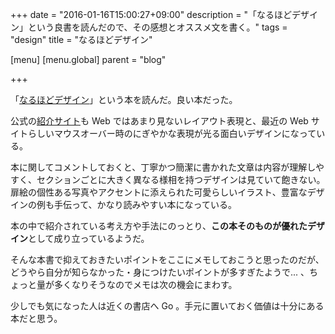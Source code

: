 +++
date = "2016-01-16T15:00:27+09:00"
description = "「なるほどデザイン」という良書を読んだので、その感想とオススメ文を書く。"
tags = "design"
title = "なるほどデザイン"

[menu]
  [menu.global]
    parent = "blog"

+++

「[なるほどデザイン](http://www.amazon.co.jp/gp/product/4844365177/)」という本を読んだ。良い本だった。

公式の[紹介サイト](http://naruhodo-design.com/)も Web ではあまり見ないレイアウト表現と、最近の Web サイトらしいマウスオーバー時のにぎやかな表現が光る面白いデザインになっている。

本に関してコメントしておくと、丁寧かつ簡潔に書かれた文章は内容が理解しやすく、セクションごとに大きく異なる様相を持つデザインは見ていて飽きない。扉絵の個性ある写真やアクセントに添えられた可愛らしいイラスト、豊富なデザインの例も手伝って、かなり読みやすい本になっている。

本の中で紹介されている考え方や手法にのっとり、**この本そのものが優れたデザイン**として成り立っているようだ。

そんな本書で抑えておきたいポイントをここにメモしておこうと思ったのだが、どうやら自分が知らなかった・身につけたいポイントが多すぎたようで... 、ちょっと量が多くなりそうなのでメモは次の機会にまわす。

少しでも気になった人は近くの書店へ Go 。手元に置いておく価値は十分にある本だと思う。
